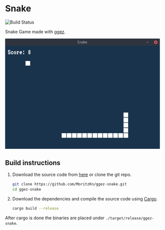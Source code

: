 # Snake

![![Build Status](https://travis-ci.org/MoritzKn/ggez-snake.svg?branch=master)](https://travis-ci.org/MoritzKn/ggez-snake)

Snake Game made with [ggez](http://ggez.rs/).

![Screenshot of the game](./screenshot.png)

## Build instructions
1. Download the source code from [here](https://github.com/MoritzKn/ggez-snake/releases) or clone the git repo.
   ```sh
   git clone https://github.com/MoritzKn/ggez-snake.git
   cd ggez-snake
   ```
2. Download the dependencies and compile the source code using
   [Cargo](https://crates.io/install).
   ```sh
   cargo build --release
   ```

After cargo is done the binaries are placed under `./target/release/ggez-snake`.
